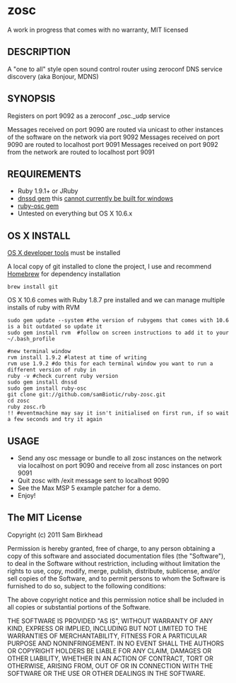 zosc
====
A work in progress that comes with no warranty, MIT licensed

DESCRIPTION
---------------------
A "one to all" style open sound control router using zeroconf DNS service discovery (aka Bonjour, MDNS)

SYNOPSIS
----------------
Registers on port 9092 as a zeroconf _osc._udp service

Messages received on port 9090 are routed via unicast to other instances of the software on the network via port 9092
Messages received on port 9090 are routed to localhost port 9091
Messages received on port 9092 from the network are routed to localhost port 9091

REQUIREMENTS
--------------------------
* Ruby 1.9.1+ or JRuby
* [dnssd gem](https://github.com/tenderlove/dnssd)  this [cannot currently be built for windows](https://github.com/tenderlove/dnssd/issues#issue/4)
* [ruby-osc gem](https://github.com/maca/ruby-osc)
* Untested on everything but OS X 10.6.x

OS X INSTALL 
---------------------
[OS X developer tools](http://developer.apple.com/xcode/) must be installed 

A local copy of git installed to clone the project, I use and recommend [Homebrew](http://github.com/mxcl/homebrew/) for dependency installation

    brew install git

OS X 10.6 comes with Ruby 1.8.7 pre installed and we can manage multiple installs of ruby with RVM

    sudo gem update --system #the version of rubygems that comes with 10.6 is a bit outdated so update it
    sudo gem install rvm  #follow on screen instructions to add it to your ~/.bash_profile
    
    #new terminal window
    rvm install 1.9.2 #latest at time of writing
    rvm use 1.9.2 #do this for each terminal window you want to run a different version of ruby in
    ruby -v #check current ruby version
    sudo gem install dnssd
    sudo gem install ruby-osc
    git clone git://github.com/samBiotic/ruby-zosc.git
    cd zosc
    ruby zosc.rb 
    !! #eventmachine may say it isn't initialised on first run, if so wait a few seconds and try it again

USAGE
-----------	
* Send any osc message or bundle to all zosc instances on the network via localhost on port 9090 and receive from all zosc instances on port 9091
* Quit zosc with /exit message sent to localhost 9090
* See the Max MSP 5 example patcher for a demo.
* Enjoy!

The MIT License
------------------------
Copyright (c) 2011 Sam Birkhead

Permission is hereby granted, free of charge, to any person obtaining a copy
of this software and associated documentation files (the "Software"), to deal
in the Software without restriction, including without limitation the rights
to use, copy, modify, merge, publish, distribute, sublicense, and/or sell
copies of the Software, and to permit persons to whom the Software is
furnished to do so, subject to the following conditions:

The above copyright notice and this permission notice shall be included in
all copies or substantial portions of the Software.

THE SOFTWARE IS PROVIDED "AS IS", WITHOUT WARRANTY OF ANY KIND, EXPRESS OR
IMPLIED, INCLUDING BUT NOT LIMITED TO THE WARRANTIES OF MERCHANTABILITY,
FITNESS FOR A PARTICULAR PURPOSE AND NONINFRINGEMENT. IN NO EVENT SHALL THE
AUTHORS OR COPYRIGHT HOLDERS BE LIABLE FOR ANY CLAIM, DAMAGES OR OTHER
LIABILITY, WHETHER IN AN ACTION OF CONTRACT, TORT OR OTHERWISE, ARISING FROM,
OUT OF OR IN CONNECTION WITH THE SOFTWARE OR THE USE OR OTHER DEALINGS IN
THE SOFTWARE.